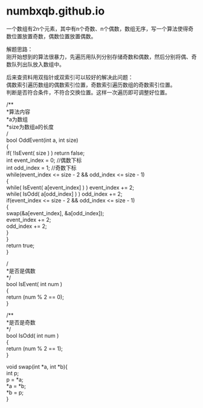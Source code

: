 # numbxqb.github.io    
    
一个数组有2n个元素，其中有n个奇数、n个偶数，数组无序，写一个算法使得奇数位置放置奇数，偶数位置放置偶数。     
     
解题思路：      
刚开始想到的算法很暴力，先遍历用队列分别存储奇数和偶数，然后分别将偶、奇数队列出队放入数组中。   
    
后来查资料用双指针或双索引可以较好的解决此问题：   
偶数索引遍历数组的偶数索引位置，奇数索引遍历数组的奇数索引位置。   
判断是否符合条件，不符合交换位置。这样一次遍历即可调整好位置。    
    
/**   
*算法内容    
*a为数组    
*size为数组a的长度    
/     
bool OddEvent(int a, int size)    
{     
if( !IsEvent( size ) ) return false;   
int event_index = 0; //偶数下标    
int odd_index = 1; //奇数下标    
while(event_index <= size - 2 && odd_index <= size - 1)   
{    
while( IsEvent( a[event_index] ) ) event_index += 2;    
while( IsOdd( a[odd_index] ) ) odd_index += 2;     
if(event_index <= size - 2 && odd_index <= size - 1)    
{    
swap(&a[event_index], &a[odd_index]);     
event_index += 2;    
odd_index += 2;     
}    
}     
return true;     
}     
   
/   
*是否是偶数    
*/     
bool IsEvent( int num )     
{    
return (num % 2 == 0);     
}    
    
/**    
*是否是奇数    
*/    
bool IsOdd( int num )     
{    
return (num % 2 == 1);     
}     
     
void swap(int *a, int *b){     
int p;    
p = *a;     
*a = *b;      
*b = p;      
}         
     
